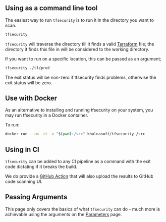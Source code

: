 ## Using as a command line tool

The easiest way to run `tfsecurity` is to run it in the directory you want to scan.

```bash
tfsecurity
```

`tfsecurity` will traverse the directory till it finds a valid [Terraform] file; the directory it finds this file in will be considered to the working directory.

If you want to run on a specific location, this can be passed as an argument;

```bash
tfsecurity ./tf/prod
```


The exit status will be non-zero if tfsecurity finds problems, otherwise the exit status will be zero.



## Use with Docker

As an alternative to installing and running tfsecurity on your system, you may
run tfsecurity in a Docker container.

To run:

```bash
docker run --rm -it -v "$(pwd):/src" khulnasoft/tfsecurity /src
```

## Using in CI

`tfsecurity` can be added to any CI pipeline as a command with the exit code dictating if it breaks the build. 

We do provide a [GitHub Action] that will also upload the results to GitHub code scanning UI.


## Passing Arguments

This page only covers the basics of what `tfsecurity` can do - much more is achievable using the arguments on the [Parameters] page.



[Terraform]: https://www.terraform.io
[GitHub Action]: ../github-actions/github-action
[Parameters]: ../usage
